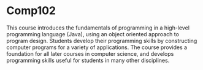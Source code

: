 # Comp102
This course introduces the fundamentals of programming in a high-level programming language (Java), using an object oriented approach to program design. Students develop their programming skills by constructing computer programs for a variety of applications. The course provides a foundation for all later courses in computer science, and develops programming skills useful for students in many other disciplines.
